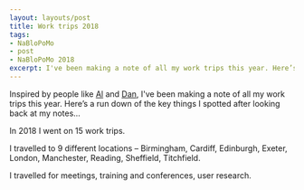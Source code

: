 ```yaml
---
layout: layouts/post
title: Work trips 2018
tags: 
- NaBloPoMo
- post
- NaBloPoMo 2018
excerpt: I've been making a note of all my work trips this year. Here’s a run down of the key things I spotted.
---
```


<p>Inspired by people like <a href="https://twitter.com/AldaviesAlison">Al</a> and <a href="https://twitter.com/dasbarrett">Dan</a>, I've been making a note of all my work trips this year. Here’s a run down of the key things I spotted after looking back at my notes…</p>

In 2018 I went on 15 work trips.

I travelled to 9 different locations – Birmingham, Cardiff, Edinburgh, Exeter, London, Manchester, Reading, Sheffield, Titchfield.

I travelled for meetings, training and conferences, user research.